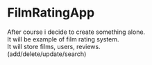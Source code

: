 # FilmRatingApp

After course i decide to create something alone.<br>
It will be example of film rating system.<br>
It will store films, users, reviews.<br>
(add/delete/update/search)

